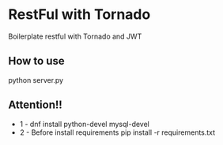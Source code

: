 # RestFul with Tornado

Boilerplate restful with Tornado and JWT

## How to use

python server.py

## Attention!!

* 1 - dnf install python-devel mysql-devel
* 2 - Before install requirements
       pip install -r requirements.txt